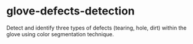 # glove-defects-detection
Detect and identify three types of defects (tearing, hole, dirt) within the glove using color segmentation technique.
